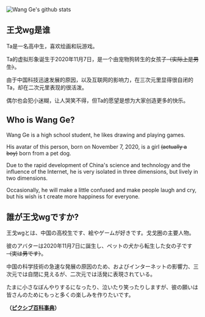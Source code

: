 ![Wang Ge's github stats](https://github-readme-stats.vercel.app/api?username=nc-animation&theme=dark&show_icons=true)

## 王戈wg是谁
Ta是一名高中生，喜欢绘画和玩游戏。

Ta的虚拟形象诞生于2020年11月7日，是一个由宠物狗转生的女孩子<s>（实际上是男生）</s>。

由于中国科技迅速发展的原因，以及互联网的影响力，在三次元里显得很自闭的Ta，却在二次元里表现的很活泼。

偶尔也会犯小迷糊，让人哭笑不得，但Ta的愿望是想为大家创造更多的快乐。

## Who is Wang Ge?
Wang Ge is a high school student, he likes drawing and playing games.

His avatar of this person, born on November 7, 2020, is a girl <s>(actually a boy)</s> born from a pet dog.

Due to the rapid development of China's science and technology and the influence of the Internet, he is very isolated in three dimensions, but lively in two dimensions.

Occasionally, he will make a little confused and make people laugh and cry, but his wish is t  create more happiness for everyone.

## 誰が王戈wgですか?
王戈wgとは、中国の高校生です、絵やゲームが好きです。戈戈圈の主要人物。

彼のアバターは2020年11月7日に誕生し、ペットの犬から転生した女の子です<s>（実は男です）</s>。 

中国の科学技術の急速な発展の原因のため、およびインターネットの影響力、三次元では自閉に見えるが、二次元では活発に表現されている。 

たまに小さなぼんやりするになったり、泣いたり笑ったりしますが、彼の願いは皆さんのためにもっと多くの楽しみを作りたいです。

**（[ピクシブ百科事典](https://dic.pixiv.net/a/王戈wg)）**
